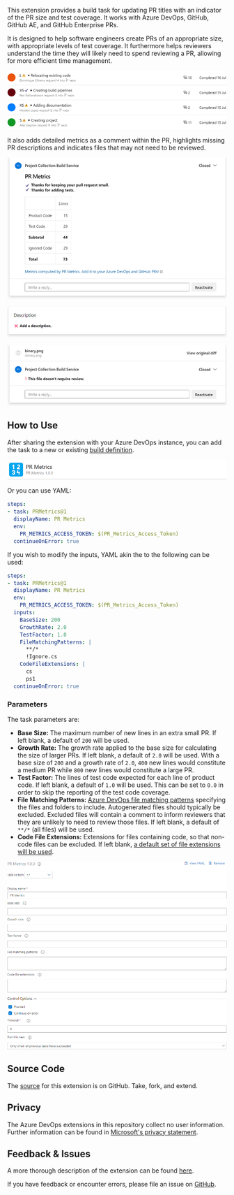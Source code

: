 This extension provides a build task for updating PR titles with an indicator of
the PR size and test coverage. It works with Azure DevOps, GitHub, GitHub AE,
and GitHub Enterprise PRs.

It is designed to help software engineers create PRs of an appropriate size,
with appropriate levels of test coverage. It furthermore helps reviewers
understand the time they will likely need to spend reviewing a PR, allowing for
more efficient time management.

![PR titles prefixed by size and test indicators](images/titles.png)

It also adds detailed metrics as a comment within the PR, highlights missing PR
descriptions and indicates files that may not need to be reviewed.

![Metrics comment](images/comment.png)

![Missing description indicator](images/description.png)

![Potentially ignorable file indicator](images/ignored.png)

## How to Use

After sharing the extension with your Azure DevOps instance, you can add the
task to a new or existing [build definition][build].

![Adding the PR Metrics task](images/task-add.png)

Or you can use YAML:

```YAML
steps:
- task: PRMetrics@1
  displayName: PR Metrics
  env:
    PR_METRICS_ACCESS_TOKEN: $(PR_Metrics_Access_Token)
  continueOnError: true
```

If you wish to modify the inputs, YAML akin the to the following can be used:

```YAML
steps:
- task: PRMetrics@1
  displayName: PR Metrics
  env:
    PR_METRICS_ACCESS_TOKEN: $(PR_Metrics_Access_Token)
  inputs:
    BaseSize: 200
    GrowthRate: 2.0
    TestFactor: 1.0
    FileMatchingPatterns: |
      **/*
      !Ignore.cs
    CodeFileExtensions: |
      cs
      ps1
  continueOnError: true
```

### Parameters

The task parameters are:

- **Base Size:** The maximum number of new lines in an extra small PR. If left
  blank, a default of `200` will be used.
- **Growth Rate:** The growth rate applied to the base size for calculating the
  size of larger PRs. If left blank, a default of `2.0` will be used. With a
  base size of `200` and a growth rate of `2.0`, `400` new lines would
  constitute a medium PR while `800` new lines would constitute a large PR.
- **Test Factor:** The lines of test code expected for each line of product
  code. If left blank, a default of `1.0` will be used. This can be set to `0.0`
  in order to skip the reporting of the test code coverage.
- **File Matching Patterns:** [Azure DevOps file matching patterns][globs]
  specifying the files and folders to include. Autogenerated files should
  typically be excluded. Excluded files will contain a comment to inform
  reviewers that they are unlikely to need to review those files. If left
  blank, a default of `**/*` (all files) will be used.
- **Code File Extensions:** Extensions for files containing code, so that
  non-code files can be excluded. If left blank,
  [a default set of file extensions will be used][defaultextensions].

![The PR Metrics task definition](images/task-definition.png)

## Source Code

The [source][github] for this extension is on GitHub. Take, fork, and extend.

## Privacy

The Azure DevOps extensions in this repository collect no user information.
Further information can be found in [Microsoft's privacy statement][privacy].

## Feedback & Issues

A more thorough description of the extension can be found [here][readme].

If you have feedback or encounter errors, please file an issue on
[GitHub][issues].

[build]: https://docs.microsoft.com/azure/devops/pipelines/create-first-pipeline
[globs]: https://docs.microsoft.com/azure/devops/pipelines/tasks/file-matching-patterns
[defaultextensions]: https://github.com/microsoft/PR-Metrics/blob/main/README.md#default-code-file-extensions
[github]: https://github.com/microsoft/PR-Metrics
[privacy]: https://privacy.microsoft.com/privacystatement
[readme]: https://github.com/microsoft/PR-Metrics/blob/main/README.md
[issues]: https://github.com/microsoft/PR-Metrics/issues
